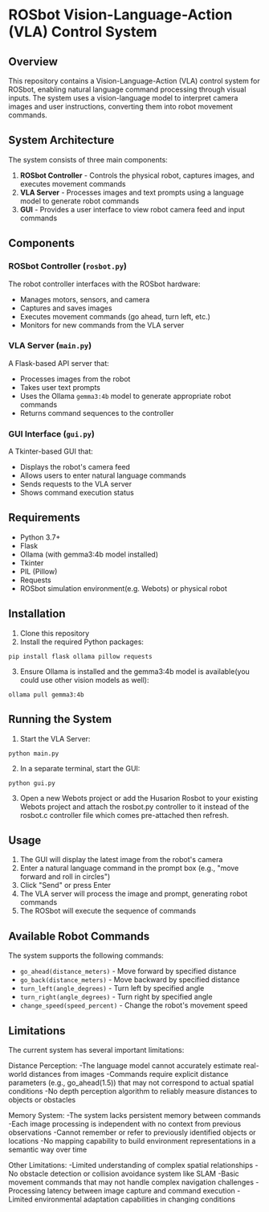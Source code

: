 # ROSbot Vision-Language-Action (VLA) Control System

## Overview

This repository contains a Vision-Language-Action (VLA) control system for ROSbot, enabling natural language command processing through visual inputs. The system uses a vision-language model to interpret camera images and user instructions, converting them into robot movement commands.

## System Architecture

The system consists of three main components:

1. **ROSbot Controller** - Controls the physical robot, captures images, and executes movement commands
2. **VLA Server** - Processes images and text prompts using a language model to generate robot commands
3. **GUI** - Provides a user interface to view robot camera feed and input commands

## Components

### ROSbot Controller (`rosbot.py`)

The robot controller interfaces with the ROSbot hardware:

- Manages motors, sensors, and camera
- Captures and saves images
- Executes movement commands (go ahead, turn left, etc.)
- Monitors for new commands from the VLA server


### VLA Server (`main.py`)

A Flask-based API server that:

- Processes images from the robot
- Takes user text prompts
- Uses the Ollama `gemma3:4b` model to generate appropriate robot commands
- Returns command sequences to the controller


### GUI Interface (`gui.py`)

A Tkinter-based GUI that:

- Displays the robot's camera feed
- Allows users to enter natural language commands
- Sends requests to the VLA server
- Shows command execution status


## Requirements

- Python 3.7+
- Flask
- Ollama (with gemma3:4b model installed)
- Tkinter
- PIL (Pillow)
- Requests
- ROSbot simulation environment(e.g. Webots) or physical robot


## Installation

1. Clone this repository
2. Install the required Python packages:

```
pip install flask ollama pillow requests
```

3. Ensure Ollama is installed and the gemma3:4b model is available(you could use other vision models as well):

```
ollama pull gemma3:4b
```


## Running the System

1. Start the VLA Server:

```
python main.py
```

2. In a separate terminal, start the GUI:

```
python gui.py
```

3. Open a new Webots project or add the Husarion Rosbot to your existing Webots project and attach the rosbot.py controller to it instead of the rosbot.c controller file which comes pre-attached then refresh.



## Usage

1. The GUI will display the latest image from the robot's camera
2. Enter a natural language command in the prompt box (e.g., "move forward and roll in circles")
3. Click "Send" or press Enter
4. The VLA server will process the image and prompt, generating robot commands
5. The ROSbot will execute the sequence of commands

## Available Robot Commands

The system supports the following commands:

- `go_ahead(distance_meters)` - Move forward by specified distance
- `go_back(distance_meters)` - Move backward by specified distance
- `turn_left(angle_degrees)` - Turn left by specified angle
- `turn_right(angle_degrees)` - Turn right by specified angle
- `change_speed(speed_percent)` - Change the robot's movement speed


## Limitations
The current system has several important limitations:

Distance Perception:
-The language model cannot accurately estimate real-world distances from images
-Commands require explicit distance parameters (e.g., go_ahead(1.5)) that may not correspond to actual spatial conditions
-No depth perception algorithm to reliably measure distances to objects or obstacles

Memory System:
-The system lacks persistent memory between commands
-Each image processing is independent with no context from previous observations
-Cannot remember or refer to previously identified objects or locations
-No mapping capability to build environment representations in a semantic way over time

Other Limitations:
-Limited understanding of complex spatial relationships
-No obstacle detection or collision avoidance system like SLAM
-Basic movement commands that may not handle complex navigation challenges
-Processing latency between image capture and command execution
-Limited environmental adaptation capabilities in changing conditions
